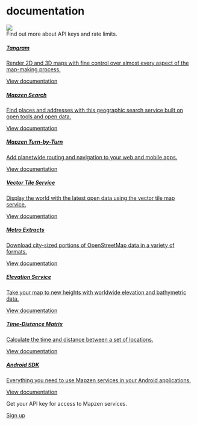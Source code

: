 <div class="container" id="content">
	<div class="row headroom-large">
		<div class="col-xs-12 text-center">
			<h1 class="red-text">
				documentation
			</h1>
		</div>
	</div>
	<div class="row">
		<div class="col-xs-12 text-center headroom-extra-large footroom-extra-large">
			<img class="red-compass" src="https://mapzen.com/common/styleguide/images/divider/compass-red.png">
		</div>
		<div class "headroom" text-center footroom-extra-large>
			Find out more about API keys and rate limits.
		</div>
	</div>
	<div class="row doc-hitboxes">
		<div class="col-sm-6 col-xs-12">
			<div class="doc-hitbox footroom-med">
				<a href="tangram/" title="Tangram documentation">
				<h5>
					Tangram
				</h5>
				<p>
					Render 2D and 3D maps with fine control over almost every aspect of the map-making process.
				</p>
				<span class="btn btn-transparent headroom-large">View documentation</span> </a>
			</div>
		</div>
		<div class="col-sm-6 col-xs-12">
			<div class="doc-hitbox footroom-med">
				<a href="search/" title="Mapzen Search documentation">
				<h5>
					Mapzen Search
				</h5>
				<p>
					Find places and addresses with this geographic search service built on open tools and open data.
				</p>
				<span class="btn btn-transparent headroom-large">View documentation</span> </a>
			</div>
		</div>
		<div class="col-sm-6 col-xs-12">
			<div class="doc-hitbox footroom-med">
				<a href="turn-by-turn/" title="Mapzen Turn-by-Turn documentation">
				<h5>
					Mapzen Turn-by-Turn
				</h5>
				<p>
					Add planetwide routing and navigation to your web and mobile apps.
				</p>
				<span class="btn btn-transparent headroom-large">View documentation</span> </a>
			</div>
		</div>
		<div class="col-sm-6 col-xs-12">
			<div class="doc-hitbox footroom-med">
				<a href="vector-tiles/" title="Vector Tile Service documentation">
				<h5>
					Vector Tile Service
				</h5>
				<p>
					Display the world with the latest open data using the vector tile map service.
				</p>
				<span class="btn btn-transparent headroom-large">View documentation</span> </a>
			</div>
		</div>
		<div class="col-sm-6 col-xs-12">
			<div class="doc-hitbox footroom-med">
				<a href="metro-extracts/" title="Metro Extracts documentation">
				<h5>
					Metro Extracts
				</h5>
				<p>
					Download city-sized portions of OpenStreetMap data in a variety of formats.
				</p>
				<span class="btn btn-transparent headroom-large">View documentation</span> </a>
			</div>
		</div>
		<div class="col-sm-6 col-xs-12">
			<div class="doc-hitbox footroom-med">
				<a href="elevation/" title="Elevation Service documentation">
				<h5>
					Elevation Service
				</h5>
				<p>
					Take your map to new heights with worldwide elevation and bathymetric data.
				</p>
				<span class="btn btn-transparent headroom-large">View documentation</span> </a>
			</div>
		</div>
		<div class="col-sm-6 col-xs-12">
			<div class="doc-hitbox footroom-med">
				<a href="matrix/" title="Time-Distance Matrix documentation">
				<h5>
					Time-Distance Matrix
				</h5>
				<p>
					Calculate the time and distance between a set of locations.
				</p>
				<span class="btn btn-transparent headroom-large">View documentation</span> </a>
			</div>
		</div>
		<div class="col-sm-6 col-xs-12">
			<div class="doc-hitbox footroom-med">
				<a href="android/" title="Android SDK documentation">
				<h5>
					Android SDK
				</h5>
				<p>
					Everything you need to use Mapzen services in your Android applications.
				</p>
				<span class="btn btn-transparent headroom-large">View documentation</span> </a>
			</div>
		</div>
	</div>
	<div class="row">
		<div class="col-xs-12">
			<div class="cta-container">
				<div class="cta-text">
					<p>
						Get your API key for access to Mapzen services.
					</p>
				</div>
				<div class="cta-btn">
					<a href="/developers/" class="btn btn-mapzen">Sign up</a>
				</div>
			</div>
		</div>
	</div>
</div>
